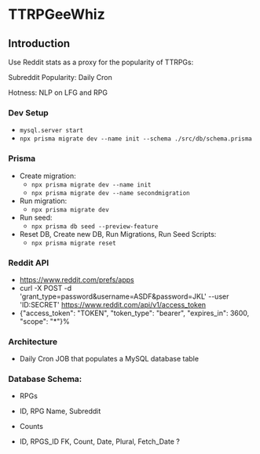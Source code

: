 # TTRPGeeWhiz

## Introduction
Use Reddit stats as a proxy for the popularity of TTRPGs:

Subreddit Popularity: Daily Cron

Hotness: NLP on LFG and RPG

### Dev Setup
- `mysql.server start`
- `npx prisma migrate dev --name init --schema ./src/db/schema.prisma`

### Prisma
- Create migration:
	- `npx prisma migrate dev --name init`
	- `npx prisma migrate dev --name secondmigration`
- Run migration:
	- `npx prisma migrate dev`
- Run seed:
	- `npx prisma db seed --preview-feature`
- Reset DB, Create new DB, Run Migrations, Run Seed Scripts:
	- `npx prisma migrate reset`

### Reddit API

-  https://www.reddit.com/prefs/apps
-  curl -X POST -d 'grant_type=password&username=ASDF&password=JKL' --user 'ID:SECRET' https://www.reddit.com/api/v1/access_token
- {"access_token": "TOKEN", "token_type": "bearer", "expires_in": 3600, "scope": "*"}%

### Architecture

- Daily Cron JOB that populates a MySQL database table


### Database Schema:

- RPGs
- ID, RPG Name, Subreddit

- Counts
- ID, RPGS_ID FK, Count, Date, Plural, Fetch_Date ?

